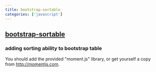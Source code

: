 ```yaml
---
title: bootstrap-sortable
categories: ['javascript']
---
```

## [bootstrap-sortable](https://github.com/drvic10k/bootstrap-sortable)

### adding sorting ability to bootstrap table

You should add the provided "moment.js" library, or get yourself a copy from http://momentjs.com.
